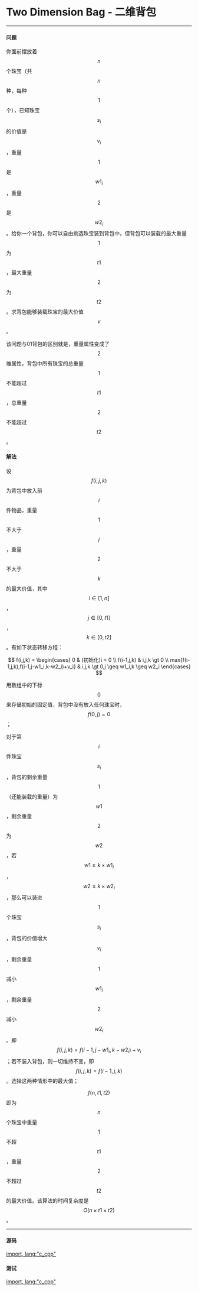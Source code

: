 <script type="text/javascript" src="https://cdn.mathjax.org/mathjax/latest/MathJax.js?config=TeX-AMS-MML_HTMLorMML"/></script>

# Two Dimension Bag - 二维背包

--------

#### 问题

你面前摆放着$$ n $$个珠宝（共$$ n $$种，每种$$ 1 $$个），已知珠宝$$ s_i $$的价值是$$ v_i $$，重量$$ 1 $$是$$ w1_i $$，重量$$ 2 $$是$$ w2_i $$。给你一个背包，你可以自由挑选珠宝装到背包中，但背包可以装载的最大重量$$ 1 $$为$$ t1 $$，最大重量$$ 2 $$为$$ t2 $$。求背包能够装载珠宝的最大价值$$ v $$。

该问题与01背包的区别就是，重量属性变成了$$ 2 $$维属性，背包中所有珠宝的总重量$$ 1 $$不能超过$$ t1 $$，总重量$$ 2 $$不能超过$$ t2 $$。

#### 解法

设$$ f(i,j,k) $$为背包中放入前$$ i $$件物品，重量$$ 1 $$不大于$$ j $$，重量$$ 2 $$不大于$$ k $$的最大价值，其中$$ i \in [1,n] $$，$$ j \in [0,t1] $$，$$ k \in [0,t2] $$。有如下状态转移方程：

$$
f(i,j,k) =
\begin{cases}
0 & (初始化)i = 0 \\
f(i-1,j,k) & i,j,k \gt 0 \\
max{f(i-1,j,k),f(i-1,j-w1_i,k-w2_i)+v_i} & i,j,k \gt 0,j \geq w1_i,k \geq w2_i
\end{cases}
$$

用数组中的下标$$ 0 $$来存储初始的固定值，背包中没有放入任何珠宝时，$$ f(0,j) = 0 $$；

对于第$$ i $$件珠宝$$ s_i $$，背包的剩余重量$$ 1 $$（还能装载的重量）为$$ w1 $$，剩余重量$$ 2 $$为$$ w2 $$，若$$ w1 \geq k \times w1_i $$，$$ w2 \geq k \times w2_i $$，那么可以装进$$ 1 $$个珠宝$$ s_i $$，背包的价值增大$$ v_i $$，剩余重量$$ 1 $$减小$$ w1_i $$，剩余重量$$ 2 $$减小$$ w2_i $$。即$$ f(i,j,k) = f(i-1,j-w1_i,k-w2_i)+v_i $$；若不装入背包，则一切维持不变，即$$ f(i,j,k) = f(i-1,j,k) $$。选择这两种情形中的最大值；

$$ f(n,t1,t2) $$即为$$ n $$个珠宝中重量$$ 1 $$不超$$ t1 $$，重量$$ 2 $$不超过$$ t2 $$的最大价值。该算法的时间复杂度是$$ O(n \times t1 \times t2) $$。

--------

#### 源码

[import, lang:"c_cpp"](../../../../src/DynamicProgramming/BagDP/TwoDimensionBag.h)

#### 测试

[import, lang:"c_cpp"](../../../../src/DynamicProgramming/BagDP/TwoDimensionBag.cpp)
